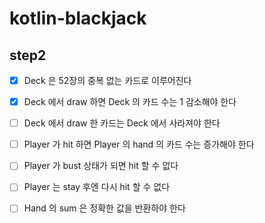 # kotlin-blackjack

## step2
- [x] Deck 은 52장의 중복 없는 카드로 이루어진다
- [x] Deck 에서 draw 하면 Deck 의 카드 수는 1 감소해야 한다
- [ ] Deck 에서 draw 한 카드는 Deck 에서 사라져야 한다
- [ ] Player 가 hit 하면 Player 의 hand 의 카드 수는 증가해야 한다
- [ ] Player 가 bust 상태가 되면 hit 할 수 없다
- [ ] Player 는 stay 후엔 다시 hit 할 수 없다
- [ ] Hand 의 sum 은 정확한 값을 반환하야 한다

